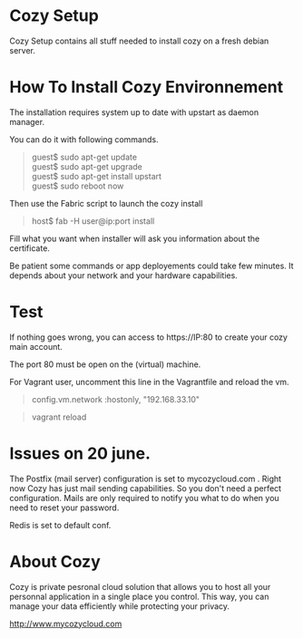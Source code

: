 # Cozy Setup

Cozy Setup contains all stuff needed to install cozy on a fresh debian server.

# How To Install Cozy Environnement

The installation requires system up to date with upstart as daemon manager.

You can do it with following commands.

> guest$ sudo apt-get update  
> guest$ sudo apt-get upgrade  
> guest$ sudo apt-get install upstart  
> guest$ sudo reboot now  

Then use the Fabric script to launch the cozy install

> host$ fab -H user@ip:port install

Fill what you want when installer will ask you information about the
certificate. 

Be patient some commands or app deployements could take few minutes. It depends about your network and your hardware capabilities.

# Test 

If nothing goes wrong, you can access to https://IP:80 to create your cozy
main account.

The port 80 must be open on the (virtual) machine. 

For Vagrant user, uncomment this line in the Vagrantfile and reload the vm.

> config.vm.network :hostonly, "192.168.33.10"

> vagrant reload


# Issues on 20 june.

The Postfix (mail server) configuration is set to mycozycloud.com . 
Right now Cozy has just mail sending capabilities. So you don't need a perfect
configuration. Mails are only required to notify you what to do when you need
to reset your password.

Redis is set to default conf.



# About Cozy

Cozy is private pesronal cloud solution that allows you to host all your 
personnal application in a single place you control. 
This way, you can manage your data efficiently while protecting your privacy.

http://www.mycozycloud.com
